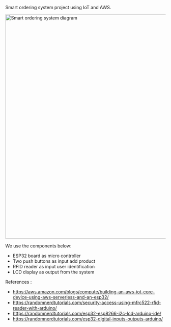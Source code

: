 Smart ordering system project using IoT and AWS.

<img width="703" alt="Smart ordering system diagram" src="https://user-images.githubusercontent.com/28150909/111044361-aa1f8100-847a-11eb-9fef-57e69fbbe608.png">

We use the components below:
- ESP32 board as micro controller
- Two push buttons as input add product
- RFID reader as input user identification
- LCD display as output from the system

References :
- https://aws.amazon.com/blogs/compute/building-an-aws-iot-core-device-using-aws-serverless-and-an-esp32/
- https://randomnerdtutorials.com/security-access-using-mfrc522-rfid-reader-with-arduino/
- https://randomnerdtutorials.com/esp32-esp8266-i2c-lcd-arduino-ide/
- https://randomnerdtutorials.com/esp32-digital-inputs-outputs-arduino/
